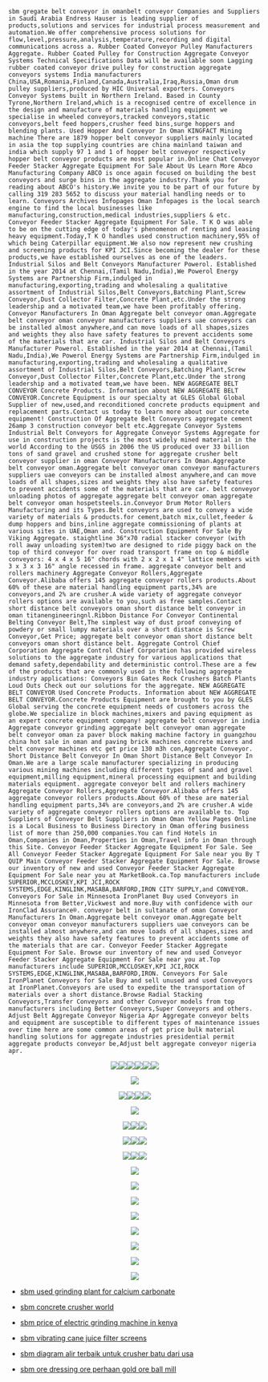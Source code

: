 
```
sbm gregate belt conveyor in omanbelt conveyor Companies and Suppliers in Saudi Arabia Endress Hauser is leading supplier of products,solutions and services for industrial process measurement and automation.We offer comprehensive process solutions for flow,level,pressure,analysis,temperature,recording and digital communications across a. Rubber Coated Conveyor Pulley Manufacturers Aggregate. Rubber Coated Pulley for Construction Aggregate Conveyor Systems Technical Specifications Data will be available soon Lagging rubber coated conveyor drive pulley for construction aggregate conveyors systems India manufacturers China,USA,Romania,Finland,Canada,Australia,Iraq,Russia,Oman drum pulley suppliers,produced by HIC Universal exporters. Conveyors Conveyor Systems built in Northern Ireland. Based in County Tyrone,Northern Ireland,which is a recognised centre of excellence in the design and manufacture of materials handling equipment we specialise in wheeled conveyors,tracked conveyors,static conveyors,belt feed hoppers,crusher feed bins,surge hoppers and blending plants. Used Hopper And Conveyor In Oman KINGFACT Mining machine There are 1879 hopper belt conveyor suppliers mainly located in asia the top supplying countries are china mainland taiwan and india which supply 97 1 and 1 of hopper belt conveyor respectively hopper belt conveyor products are most popular in.Online Chat Conveyor Feeder Stacker Aggregate Equipment For Sale About Us Learn More Abco Manufacturing Company ABCO is once again focused on building the best conveyors and surge bins in the aggregate industry.Thank you for reading about ABCO's history.We invite you to be part of our future by calling 319 283 5652 to discuss your material handling needs or to learn. Conveyors Archives Infopages Oman Infopages is the local search engine to find the local businesses like manufacturing,construction,medical industries,suppliers & etc. Conveyor Feeder Stacker Aggregate Equipment For Sale. T K O was able to be on the cutting edge of today's phenomenon of renting and leasing heavy equipment.Today,T K O handles used construction machinery,95% of which being Caterpillar equipment.We also now represent new crushing and screening products for KPI JCI.Since becoming the dealer for these products,we have established ourselves as one of the leaders. Industrial Silos and Belt Conveyors Manufacturer Powerol. Established in the year 2014 at Chennai,(Tamil Nadu,India),We Powerol Energy Systems are Partnership Firm,indulged in manufacturing,exporting,trading and wholesaling a qualitative assortment of Industrial Silos,Belt Conveyors,Batching Plant,Screw Conveyor,Dust Collector Filter,Concrete Plant,etc.Under the strong leadership and a motivated team,we have been profitably offering. Conveyor Manufacturers In Oman Aggregate belt conveyor oman.Aggregate belt conveyor oman conveyor manufacturers suppliers uae conveyors can be installed almost anywhere,and can move loads of all shapes,sizes and weights they also have safety features to prevent accidents some of the materials that are car. Industrial Silos and Belt Conveyors Manufacturer Powerol. Established in the year 2014 at Chennai,(Tamil Nadu,India),We Powerol Energy Systems are Partnership Firm,indulged in manufacturing,exporting,trading and wholesaling a qualitative assortment of Industrial Silos,Belt Conveyors,Batching Plant,Screw Conveyor,Dust Collector Filter,Concrete Plant,etc.Under the strong leadership and a motivated team,we have been. NEW AGGREGATE BELT CONVEYOR Concrete Products. Information about NEW AGGREGATE BELT CONVEYOR.Concrete Equipment is our specialty at GLES Global Global Supplier of new,used,and reconditioned concrete products equipment and replacement parts.Contact us today to learn more about our concrete equipment! Construction Of Aggregate Belt Conveyors aggregate cement 26amp 3 construction conveyor belt etc.Aggregate Conveyor Systems Industrial Belt Conveyors for Aggregate Conveyor Systems Aggregate for use in construction projects is the most widely mined material in the world According to the USGS in 2006 the US produced over 33 billion tons of sand gravel and crushed stone for aggregate crusher belt conveyor supplier in oman Conveyor Manufacturers In Oman.Aggregate belt conveyor oman.Aggregate belt conveyor oman conveyor manufacturers suppliers uae conveyors can be installed almost anywhere,and can move loads of all shapes,sizes and weights they also have safety features to prevent accidents some of the materials that are car. belt conveyor unloading photos of aggregate aggregate belt conveyor oman aggregate belt conveyor oman hospetsteels.in.Conveyor Drum Motor Rollers Manufacturing and its Types.Belt conveyors are used to convey a wide variety of materials & products.for cement,batch mix,cullet,feeder & dump hoppers and bins,inline aggregate commissioning of plants at various sites in UAE,Oman and. Construction Equipment For Sale By Viking Aggregate. staightline 36"x70 radial stacker conveyor (with roll away unloading system)two are designed to ride piggy back on the top of third conveyor for over road transport frame on top & middle conveyors: 4 x 4 x 5 16" chords with 2 x 2 x 1 4" lattice members with 3 x 3 x 3 16" angle recessed in frame. aggregate conveyor belt and rollers machinery Aggregate Conveyor Rollers,Aggregate Conveyor.Alibaba offers 145 aggregate conveyor rollers products.About 60% of these are material handling equipment parts,34% are conveyors,and 2% are crusher.A wide variety of aggregate conveyor rollers options are available to you,such as free samples.Contact short distance belt conveyors oman short distance belt conveyor in oman titanengineeringnl.Ribbon Distance For Conveyor Continental Belting Conveyor Belt,The simplest way of dust proof conveying of powdery or small lumpy materials over a short distance is Screw Conveyor,Get Price; aggregate belt conveyor oman short distance belt conveyors oman short distance belt. Aggregate Control Chief Corporation Aggregate Control Chief Corporation has provided wireless solutions to the aggregate industry for various applications that demand safety,dependability and deterministic control.These are a few of the products that are commonly used in the following aggregate industry applications: Conveyors Bin Gates Rock Crushers Batch Plants Loud Outs Check out our solutions for the aggregate. NEW AGGREGATE BELT CONVEYOR Used Concrete Products. Information about NEW AGGREGATE BELT CONVEYOR.Concrete Products Equipment are brought to you by GLES Global serving the concrete equipment needs of customers across the globe.We specialize in block machines,mixers and paving equipment as an expert concrete equipment company! aggregate belt conveyor in india Aggregate conveyor grinding aggregate belt conveyor oman aggregate belt conveyor oman za paver block making machine factory in guangzhou china hot sale in oman and paving brick machines concrete mixers and belt conveyor machines etc get price 130 m3h con,Aggregate Conveyor. Short Distance Belt Conveyor In Oman Short Distance Belt Conveyor In Oman.We are a large scale manufacturer specializing in producing various mining machines including different types of sand and gravel equipment,milling equipment,mineral processing equipment and building materials equipment. aggregate conveyor belt and rollers machinery Aggregate Conveyor Rollers,Aggregate Conveyor.Alibaba offers 145 aggregate conveyor rollers products.About 60% of these are material handling equipment parts,34% are conveyors,and 2% are crusher.A wide variety of aggregate conveyor rollers options are available to. Top Suppliers of Conveyor Belt Suppliers in Oman Oman Yellow Pages Online is a Local Business to Business Directory in Oman offering business list of more than 250,000 companies.You can find Hotels in Oman,Companies in Oman,Properties in Oman,Travel info in Oman through this Site. Conveyor Feeder Stacker Aggregate Equipment For Sale. See All Conveyor Feeder Stacker Aggregate Equipment For Sale near you By T QUIP Main Conveyor Feeder Stacker Aggregate Equipment For Sale. Browse our inventory of new and used Conveyor Feeder Stacker Aggregate Equipment For Sale near you at MarketBook.ca.Top manufacturers include SUPERIOR,MCCLOSKEY,KPI JCI,ROCK SYSTEMS,EDGE,KINGLINK,MASABA,BARFORD,IRON CITY SUPPLY,and CONVEYOR. Conveyors For Sale in Minnesota IronPlanet Buy used Conveyors in Minnesota from Better,Vickwest and more.Buy with confidence with our IronClad Assurance®. conveyor belt in sultanate of oman Conveyor Manufacturers In Oman.Aggregate belt conveyor oman.Aggregate belt conveyor oman conveyor manufacturers suppliers uae conveyors can be installed almost anywhere,and can move loads of all shapes,sizes and weights they also have safety features to prevent accidents some of the materials that are car. Conveyor Feeder Stacker Aggregate Equipment For Sale. Browse our inventory of new and used Conveyor Feeder Stacker Aggregate Equipment For Sale near you at.Top manufacturers include SUPERIOR,MCCLOSKEY,KPI JCI,ROCK SYSTEMS,EDGE,KINGLINK,MASABA,BARFORD,IRON. Conveyors For Sale IronPlanet Conveyors for Sale Buy and sell unused and used Conveyors at IronPlanet.Conveyors are used to expedite the transportation of materials over a short distance.Browse Radial Stacking Conveyors,Transfer Conveyors and other Conveyor models from top manufacturers including Better Conveyors,Super Conveyors and others. Adjust Belt Aggregate Conveyor Nigeria Apr Aggregate conveyor belts and equipment are susceptible to different types of maintenance issues over time here are some common areas of get price bulk material handling solutions for aggregate industries presidential permit aggregate products conveyor be,Adjust belt aggregate conveyor nigeria apr. 
```

<div align="center">
  
<a rel="nofollow" href="https://m.shibang-china.com?f=github&k=sbm+gregate+belt+conveyor+in+oman"><img src="https://static.shibang-china.com/en/l.png"></a><img src="https://static.shibang-china.com/en/hw.png"><a rel="nofollow" href="https://m.shibang-china.com/product/?f=github&k=sbm+gregate+belt+conveyor+in+oman"><img src="https://static.shibang-china.com/en/p.png"></a><a rel="nofollow" href="https://m.shibang-china.com/cases/?f=github&k=sbm+gregate+belt+conveyor+in+oman"><img src="https://static.shibang-china.com/en/c.png"></a><a rel="nofollow" href="https://m.shibang-china.com/news/?f=github&k=sbm+gregate+belt+conveyor+in+oman"><img src="https://static.shibang-china.com/en/n.png"></a><a rel="nofollow" href="https://m.shibang-china.com?f=github&k=sbm+gregate+belt+conveyor+in+oman"><img src="https://static.shibang-china.com/en/m.png"></a>

<a rel="nofollow" href="https://m.shibang-china.com/product/?f=github&k=sbm+gregate+belt+conveyor+in+oman"><img src="https://static.shibang-china.com/en/b.jpg"></a>
  
<a rel="nofollow" href="https://m.shibang-china.com/solution-aggregate.html?f=github&k=sbm+gregate+belt+conveyor+in+oman"><img src="https://static.shibang-china.com/en/a.jpg"></a><a rel="nofollow" href="https://m.shibang-china.com/solution-mine.html?f=github&k=sbm+gregate+belt+conveyor+in+oman"><img src="https://static.shibang-china.com/en/m.jpg"></a><a rel="nofollow" href="https://m.shibang-china.com/solution-mill.html?f=github&k=sbm+gregate+belt+conveyor+in+oman"><img src="https://static.shibang-china.com/en/g.jpg"></a><a rel="nofollow" href="https://m.shibang-china.com/solution-epc.html?f=github&k=sbm+gregate+belt+conveyor+in+oman"><img src="https://static.shibang-china.com/en/e.jpg"></a>

<a rel="nofollow" href="https://m.shibang-china.com/product/?f=github&k=sbm+gregate+belt+conveyor+in+oman"><img src="https://static.shibang-china.com/en/a-p.png"></a>

<a rel="nofollow" href="https://m.shibang-china.com/product/crusher/c6x.html?f=github&k=sbm+gregate+belt+conveyor+in+oman"><img src="https://static.shibang-china.com/en/j.jpg"></a><a rel="nofollow" href="https://m.shibang-china.com/product/crusher/ci5x.html?f=github&k=sbm+gregate+belt+conveyor+in+oman"><img src="https://static.shibang-china.com/en/i.jpg"></a><a rel="nofollow" href="https://m.shibang-china.com/product/crusher/hst.html?f=github&k=sbm+gregate+belt+conveyor+in+oman"><img src="https://static.shibang-china.com/en/c.jpg"></a>

<a rel="nofollow" href="https://m.shibang-china.com/product/mill/mtw.html?f=github&k=sbm+gregate+belt+conveyor+in+oman"><img src="https://static.shibang-china.com/en/mtw.jpg"></a><a rel="nofollow" href="https://m.shibang-china.com/product/mill/scm.html?f=github&k=sbm+gregate+belt+conveyor+in+oman"><img src="https://static.shibang-china.com/en/scm.jpg"></a><a rel="nofollow" href="https://m.shibang-china.com/product/mill/lm.html?f=github&k=sbm+gregate+belt+conveyor+in+oman"><img src="https://static.shibang-china.com/en/lm.jpg"></a>

<a rel="nofollow" href="https://m.shibang-china.com/product/sand/vsi6x.html?f=github&k=sbm+gregate+belt+conveyor+in+oman"><img src="https://static.shibang-china.com/en/6x.jpg"></a><a rel="nofollow" href="https://m.shibang-china.com/product/sand/vu.html?f=github&k=sbm+gregate+belt+conveyor+in+oman"><img src="https://static.shibang-china.com/en/vu.jpg"></a><a rel="nofollow" href="https://m.shibang-china.com/product/mobile/klun.html?f=github&k=sbm+gregate+belt+conveyor+in+oman"><img src="https://static.shibang-china.com/en/k.jpg"></a>

<a rel="nofollow" href="https://m.shibang-china.com/cases/?f=github&k=sbm+gregate+belt+conveyor+in+oman"><img src="https://static.shibang-china.com/en/case.png"></a>

<a rel="nofollow" href="https://m.shibang-china.com/cases/aggregate/202.html?f=github&k=sbm+gregate+belt+conveyor+in+oman"><img src="https://static.shibang-china.com/en/c-1.jpg"></a>

<a rel="nofollow" href="https://m.shibang-china.com/cases/aggregate/203.html?f=github&k=sbm+gregate+belt+conveyor+in+oman"><img src="https://static.shibang-china.com/en/c-2.jpg"></a>

<a rel="nofollow" href="https://m.shibang-china.com/cases/mill/123.html?f=github&k=sbm+gregate+belt+conveyor+in+oman"><img src="https://static.shibang-china.com/en/c-3.jpg"></a>

<a rel="nofollow" href="https://m.shibang-china.com/contact_us.html?f=github&k=sbm+gregate+belt+conveyor+in+oman"><img src="https://static.shibang-china.com/en/contact.png"></a>

<a rel="nofollow" href="https://swt.shibang-china.com/?f=github&k=sbm+gregate+belt+conveyor+in+oman"><img src="https://static.shibang-china.com/en/chat.png"></a>

<a rel="nofollow" href="https://whatsapp.shibangsoft.com/WhatsApp.php?f=github&k=sbm+gregate+belt+conveyor+in+oman"><img src="https://static.shibang-china.com/en/whatsapp.png"></a>

<a rel="nofollow" href="https://m.shibang-china.com/?f=github&k=sbm+gregate+belt+conveyor+in+oman"><img src="https://static.shibang-china.com/en/website.png"></a>

</div>


* [sbm used grinding plant for calcium carbonate](sbm%20used%20grinding%20plant%20for%20calcium%20carbonate.md)

* [sbm concrete crusher world](sbm%20concrete%20crusher%20world.md)

* [sbm price of electric grinding machine in kenya](sbm%20price%20of%20electric%20grinding%20machine%20in%20kenya.md)

* [sbm vibrating cane juice filter screens](sbm%20vibrating%20cane%20juice%20filter%20screens.md)

* [sbm diagram alir terbaik untuk crusher batu dari usa](sbm%20diagram%20alir%20terbaik%20untuk%20crusher%20batu%20dari%20usa.md)

* [sbm ore dressing ore perhaan gold ore ball mill](sbm%20ore%20dressing%20ore%20perhaan%20gold%20ore%20ball%20mill.md)